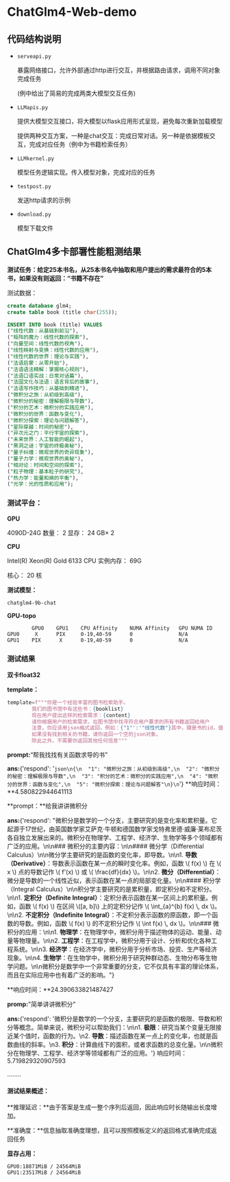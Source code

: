 # ChatGlm4-Web-demo

## 代码结构说明

* `serveapi.py`

  暴露网络接口，允许外部通过http进行交互，并根据路由请求，调用不同对象完成任务

  (例中给出了简易的完成两类大模型交互任务)

* `LLMapis.py`

  提供大模型交互接口，将大模型以flask应用形式呈现，避免每次重新加载模型

  提供两种交互方案，一种是chat交互：完成日常对话。另一种是依据模板交互，完成对应任务（例中为书籍检索任务）

* `LLMkernel.py`

  模型任务逻辑实现。传入模型对象，完成对应的任务

* `testpost.py`

  发送http请求的示例

* `download.py`

  模型下载文件

## ChatGlm4多卡部署性能粗测结果

**测试任务：给定25本书名，从25本书名中抽取和用户提出的需求最符合的5本书，如果没有则返回：“书籍不存在”**

测试数据：

```sql
create database glm4;
create table book (title char(255));
```

```sql
INSERT INTO book (title) VALUES 
("线性代数：从基础到前沿"),
("矩阵的魔力：线性代数的探索"),
("向量空间：线性代数的视角"),
("线性映射与变换：线性代数的应用"),
("线性代数的世界：理论与实践"),
("法语启蒙：从零开始"),
("法语语法精解：掌握核心规则"),
("法语口语实战：日常对话篇"),
("法国文化与法语：语言背后的故事"),
("法语写作技巧：从基础到精进"),
("微积分之旅：从初级到高级"),
("微积分的秘密：理解极限与导数"),
("积分的艺术：微积分的实践应用"),
("微积分的世界：函数与变化"),
("微积分探索：理论与问题解答"),
("星际穿越：时间的秘密"),
("异次元之门：平行宇宙的探索"),
("未来世界：人工智能的崛起"),
("黑洞之谜：宇宙的终极奥秘"),
("量子纠缠：微观世界的奇异现象"),
("量子力学：微观世界的奥秘"),
("相对论：时间和空间的探索"),
("粒子物理：基本粒子的研究"),
("热力学：能量和熵的平衡"),
("光学：光的性质和应用");

```

### **测试平台：**

**GPU**

4090D-24G 数量： 2  显存： 24 GB$\times$ 2

**CPU**

Intel(R) Xeon(R) Gold 6133 CPU 实例内存： 69G

核心： 20 核

**测试模型：**

`chatglm4-9b-chat`

**GPU-topo**

```
        GPU0    GPU1    CPU Affinity    NUMA Affinity   GPU NUMA ID
GPU0     X      PIX     0-19,40-59      0               N/A
GPU1    PIX      X      0-19,40-59      0               N/A
```

### **测试结果**

**双卡float32**

**template：**

```python
template=f"""你是一个经验丰富的图书检索助手。
        我们的图书馆中有这些书：{booklist}
        现在用户提出这样的检索需求：{content}
        请你根据用户的检索需求，在图书馆中找寻符合用户要求的所有书籍返回给用户
        注意，你应该用json格式返回，例如：{"1"':'"线性代数"}其中，键是书的id，值是书名
        如果没有找到相关的书籍，请你返回一个空的json对象。
        除此之外，不需要你返回其他任何信息"""
```



**prompt:**“帮我找找有关函数求导的书”

**ans:**{'respond': '```json\n{\n  "1": "微积分之旅：从初级到高级",\n  "2": "微积分的秘密：理解极限与导数",\n  "3": "积分的艺术：微积分的实践应用",\n  "4": "微积分的世界：函数与变化",\n  "5": "微积分探索：理论与问题解答"\n}\n```'}
**响应时间：**4.580822944641113



**prompt：**给我讲讲微积分

**ans:**{'respond': "微积分是数学的一个分支，主要研究的是变化率和累积量。它起源于17世纪，由英国数学家艾萨克·牛顿和德国数学家戈特弗里德·威廉·莱布尼茨各自独立发展出来的。微积分在物理学、工程学、经济学、生物学等多个领域都有广泛的应用。\n\n### 微积分的主要内容：\n\n#### 微分学（Differential Calculus）\n\n微分学主要研究的是函数的变化率，即导数。\n\n1. **导数（Derivative）**：导数表示函数在某一点的瞬时变化率。例如，函数 \\( f(x) \\) 在 \\( x \\) 点的导数记作 \\( f'(x) \\) 或 \\( \\frac{df}{dx} \\)。\n\n2. **微分（Differential）**：微分是导数的一个线性近似，表示函数在某一点的局部变化量。\n\n#### 积分学（Integral Calculus）\n\n积分学主要研究的是累积量，即定积分和不定积分。\n\n1. **定积分（Definite Integral）**：定积分表示函数在某一区间上的累积量。例如，函数 \\( f(x) \\) 在区间 \\([a, b]\\) 上的定积分记作 \\( \\int_{a}^{b} f(x) \\, dx \\)。\n\n2. **不定积分（Indefinite Integral）**：不定积分表示函数的原函数，即一个函数的导数。例如，函数 \\( f(x) \\) 的不定积分记作 \\( \\int f(x) \\, dx \\)。\n\n### 微积分的应用：\n\n1. **物理学**：在物理学中，微积分用于描述物体的运动、能量、动量等物理量。\n\n2. **工程学**：在工程学中，微积分用于设计、分析和优化各种工程系统。\n\n3. **经济学**：在经济学中，微积分用于分析市场、投资、生产等经济现象。\n\n4. **生物学**：在生物学中，微积分用于研究种群动态、生物分布等生物学问题。\n\n微积分是数学中一个非常重要的分支，它不仅具有丰富的理论体系，而且在实际应用中也有着广泛的影响。"}

**响应时间：**24.390633821487427



**promp:**"简单讲讲微积分"

**ans:**{'respond': '微积分是数学的一个分支，主要研究的是函数的极限、导数和积分等概念。简单来说，微积分可以帮助我们：\n\n1. **极限**：研究当某个变量无限接近某个值时，函数的行为。\n2. **导数**：描述函数在某一点上的变化率，也就是函数曲线的斜率。\n3. **积分**：计算曲线下的面积，或者求函数的总变化量。\n\n微积分在物理学、工程学、经济学等领域都有广泛的应用。'}
响应时间：5.719829320907593

........

#### 测试结果概述：

**推理延迟：**由于答案是生成一整个序列后返回，因此响应时长随输出长度增加。

**准确度：**信息抽取准确度理想，且可以按照模板定义的返回格式准确完成返回任务

**显存占用：**

```
GPU0:18871MiB / 24564MiB
GPU1:23517MiB / 24564MiB
```





